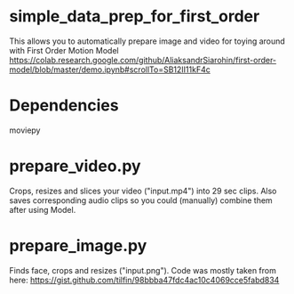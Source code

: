 # simple_data_prep_for_first_order
This allows you to automatically prepare image and video for toying around with First Order Motion Model
https://colab.research.google.com/github/AliaksandrSiarohin/first-order-model/blob/master/demo.ipynb#scrollTo=SB12II11kF4c
# Dependencies
moviepy

# prepare_video.py
Crops, resizes and slices your video ("input.mp4") into 29 sec clips. Also saves corresponding audio clips so you could (manually) combine them after using Model.
# prepare_image.py
Finds face, crops and resizes ("input.png").
Code was mostly taken from here: https://gist.github.com/tilfin/98bbba47fdc4ac10c4069cce5fabd834 